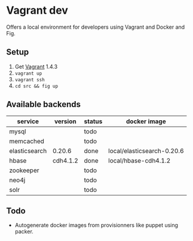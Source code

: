 # Vagrant dev

Offers a local environment for developers using Vagrant and Docker and Fig.

## Setup 

1. Get [Vagrant](http://www.vagrantup.com/downloads.html) 1.4.3
2. `vagrant up`
3. `vagrant ssh`
4. `cd src && fig up`

## Available backends

| service       | version  | status | docker image               |
|---------------|----------|--------|----------------------------|
| mysql         |          | todo   |                            |
| memcached     |          | todo   |                            |
| elasticsearch | 0.20.6   | done   | local/elasticsearch-0.20.6 |
| hbase         | cdh4.1.2 | done   | local/hbase-cdh4.1.2       |
| zookeeper     |          | todo   |                            |
| neo4j         |          | todo   |                            |
| solr          |          | todo   |                            |

## Todo

 * Autogenerate docker images from provisionners like puppet using packer.
